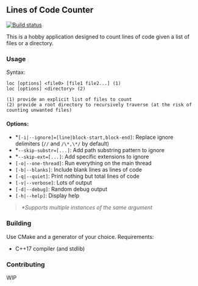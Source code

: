 ## Lines of Code Counter

[![Build status](https://ci.appveyor.com/api/projects/status/5xlc0f3xsdypp0xn?svg=true)](https://ci.appveyor.com/project/karnkaul/loc)

This is a hobby application designed to count lines of code given a list of files or a directory.

### Usage

Syntax:

```
loc [options] <file0> [file1 file2...] (1)
loc [options] <directory> (2)

(1) provide an explicit list of files to count
(2) provide a root directory to recursively traverse (at the risk of counting unwanted files)
```

#### Options:

- \*`[-i|--ignore]=[line|block-start,block-end]`: Replace ignore delimiters (`//` and `/\*,\*/` by default)
- \*`--skip-substr=[...]`: Add path substring pattern to ignore
- \*`--skip-ext=[...]`: Add specific extensions to ignore
- `[-o|--one-thread]`: Run everything on the main thread
- `[-b|--blanks]`: Include blank lines as lines of code
- `[-q|--quiet]`: Print nothing but total lines of code
- `[-v|--verbose]`: Lots of output
- `[-d|--debug]`: Random debug output
- `[-h|--help]`: Display help

> _\*Supports multiple instances of the same argument_

### Building

Use CMake and a generator of your choice.
Requirements:

- C++17 compiler (and stdlib)

### Contributing

WIP
